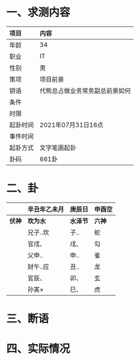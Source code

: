 # 一、求测内容
|项目|内容|
|:-|:-|
|年龄|34|
|职业|IT|
|性别|男|
|策项|项目前景|
|钥语|代熊总占做业务常务副总前景如何|
|条件||
|时限||
|起卦时间|2021年07月31日16点|
|事件时间||
|起卦方式|文字笔画起卦|
|卦码|661卦|

# 二、卦
||辛丑年乙未月|庚辰日|申酉空|
|:-|:-|:-|:-|
|**伏神**|**坎为水**|**水泽节**|**六神**|
||兄子..坎|子..|蛇|
||官戌、|戌、|勾|
||父申..|申..|雀|
||财午..应|丑..|龙|
||官辰、|卯、|玄|
||孙寅×|巳、|虎|


# 三、断语

# 四、实际情况